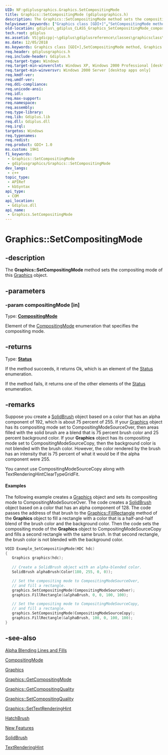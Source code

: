 ```yaml
---
UID: NF:gdiplusgraphics.Graphics.SetCompositingMode
title: Graphics::SetCompositingMode (gdiplusgraphics.h)
description: The Graphics::SetCompositingMode method sets the compositing mode of this Graphics object.
helpviewer_keywords: ["Graphics class [GDI+]","SetCompositingMode method","Graphics.SetCompositingMode","Graphics::SetCompositingMode","SetCompositingMode","SetCompositingMode method [GDI+]","SetCompositingMode method [GDI+]","Graphics class","_gdiplus_CLASS_Graphics_SetCompositingMode_compositingMode_","gdiplus._gdiplus_CLASS_Graphics_SetCompositingMode_compositingMode_"]
old-location: gdiplus\_gdiplus_CLASS_Graphics_SetCompositingMode_compositingMode_.htm
tech.root: gdiplus
ms.assetid: VS|gdicpp|~\gdiplus\gdiplusreference\classes\graphicsclass\graphicsmethods\setcompositingmode.htm
ms.date: 12/05/2018
ms.keywords: Graphics class [GDI+],SetCompositingMode method, Graphics.SetCompositingMode, Graphics::SetCompositingMode, SetCompositingMode, SetCompositingMode method [GDI+], SetCompositingMode method [GDI+],Graphics class, _gdiplus_CLASS_Graphics_SetCompositingMode_compositingMode_, gdiplus._gdiplus_CLASS_Graphics_SetCompositingMode_compositingMode_
req.header: gdiplusgraphics.h
req.include-header: Gdiplus.h
req.target-type: Windows
req.target-min-winverclnt: Windows XP, Windows 2000 Professional [desktop apps only]
req.target-min-winversvr: Windows 2000 Server [desktop apps only]
req.kmdf-ver: 
req.umdf-ver: 
req.ddi-compliance: 
req.unicode-ansi: 
req.idl: 
req.max-support: 
req.namespace: 
req.assembly: 
req.type-library: 
req.lib: Gdiplus.lib
req.dll: Gdiplus.dll
req.irql: 
targetos: Windows
req.typenames: 
req.redist: 
req.product: GDI+ 1.0
ms.custom: 19H1
f1_keywords:
 - Graphics::SetCompositingMode
 - gdiplusgraphics/Graphics::SetCompositingMode
dev_langs:
 - c++
topic_type:
 - APIRef
 - kbSyntax
api_type:
 - COM
api_location:
 - Gdiplus.dll
api_name:
 - Graphics.SetCompositingMode
---
```


# Graphics::SetCompositingMode


## -description

The <b>Graphics::SetCompositingMode</b> method sets the compositing mode of this <a href="https://docs.microsoft.com/windows/desktop/api/gdiplusgraphics/nl-gdiplusgraphics-graphics">Graphics</a> object.

## -parameters

### -param compositingMode [in]

Type: <b><a href="https://docs.microsoft.com/windows/desktop/api/gdiplusenums/ne-gdiplusenums-compositingmode">CompositingMode</a></b>

Element of the <a href="https://docs.microsoft.com/windows/desktop/api/gdiplusenums/ne-gdiplusenums-compositingmode">CompositingMode</a> enumeration that specifies the compositing mode.

## -returns

Type: <b><a href="https://docs.microsoft.com/windows/desktop/api/gdiplustypes/ne-gdiplustypes-status">Status</a></b>

If the method succeeds, it returns Ok, which is an element of the <a href="https://docs.microsoft.com/windows/desktop/api/gdiplustypes/ne-gdiplustypes-status">Status</a> enumeration.

If the method fails, it returns one of the other elements of the <a href="https://docs.microsoft.com/windows/desktop/api/gdiplustypes/ne-gdiplustypes-status">Status</a> enumeration.

## -remarks

Suppose you create a <a href="https://docs.microsoft.com/windows/desktop/api/gdiplusbrush/nl-gdiplusbrush-solidbrush">SolidBrush</a> object based on a color that has an alpha component of 192, which is about 75 percent of 255. If your <a href="https://docs.microsoft.com/windows/desktop/api/gdiplusgraphics/nl-gdiplusgraphics-graphics">Graphics</a> object has its compositing mode set to CompositingModeSourceOver, then areas filled with the solid brush are a blend that is 75 percent brush color and 25 percent background color. If your <b>Graphics</b> object has its compositing mode set to CompositingModeSourceCopy, then the background color is not blended with the brush color. However, the color rendered by the brush has an intensity that is 75 percent of what it would be if the alpha component were 255.

You cannot use CompositingModeSourceCopy along with TextRenderingHintClearTypeGridFit.


#### Examples



The following example creates a <a href="https://docs.microsoft.com/windows/desktop/api/gdiplusgraphics/nl-gdiplusgraphics-graphics">Graphics</a> object and sets its compositing mode to CompositingModeSourceOver. The code creates a <a href="https://docs.microsoft.com/windows/desktop/api/gdiplusbrush/nl-gdiplusbrush-solidbrush">SolidBrush</a> object based on a color that has an alpha component of 128. The code passes the address of that brush to the <a href="https://docs.microsoft.com/previous-versions/ms535954(v=vs.85)">Graphics::FillRectangle</a> method of the <b>Graphics</b> object to fill a rectangle with a color that is a half-and-half blend of the brush color and the background color. Then the code sets the compositing mode of the <b>Graphics</b> object to CompositingModeSourceCopy and fills a second rectangle with the same brush. In that second rectangle, the brush color is not blended with the background color.


```cpp
VOID Example_SetCompositingMode(HDC hdc)
{
   Graphics graphics(hdc);
   
   // Create a SolidBrush object with an alpha-blended color.
   SolidBrush alphaBrush(Color(180, 255, 0, 0));

   // Set the compositing mode to CompositingModeSourceOver,
   // and fill a rectangle.
   graphics.SetCompositingMode(CompositingModeSourceOver);
   graphics.FillRectangle(&alphaBrush, 0, 0, 100, 100);

   // Set the compositing mode to CompositingModeSourceCopy,
   // and fill a rectangle.
   graphics.SetCompositingMode(CompositingModeSourceCopy);
   graphics.FillRectangle(&alphaBrush, 100, 0, 100, 100);
}
```

## -see-also

<a href="https://docs.microsoft.com/windows/desktop/gdiplus/-gdiplus-alpha-blending-lines-and-fills-use">Alpha Blending Lines and Fills</a>



<a href="https://docs.microsoft.com/windows/desktop/api/gdiplusenums/ne-gdiplusenums-compositingmode">CompositingMode</a>



<a href="https://docs.microsoft.com/windows/desktop/api/gdiplusgraphics/nl-gdiplusgraphics-graphics">Graphics</a>



<a href="https://docs.microsoft.com/windows/desktop/api/gdiplusgraphics/nf-gdiplusgraphics-graphics-getcompositingmode">Graphics::GetCompositingMode</a>



<a href="https://docs.microsoft.com/windows/desktop/api/gdiplusgraphics/nf-gdiplusgraphics-graphics-getcompositingquality">Graphics::GetCompositingQuality</a>



<a href="https://docs.microsoft.com/windows/desktop/api/gdiplusgraphics/nf-gdiplusgraphics-graphics-setcompositingquality">Graphics::SetCompositingQuality</a>



<a href="https://docs.microsoft.com/windows/desktop/api/gdiplusgraphics/nf-gdiplusgraphics-graphics-settextrenderinghint">Graphics::SetTextRenderingHint</a>



<a href="https://docs.microsoft.com/windows/desktop/api/gdiplusbrush/nl-gdiplusbrush-hatchbrush">HatchBrush</a>



<a href="https://docs.microsoft.com/windows/desktop/gdiplus/-gdiplus-new-features-about">New Features</a>



<a href="https://docs.microsoft.com/windows/desktop/api/gdiplusbrush/nl-gdiplusbrush-solidbrush">SolidBrush</a>



<a href="https://docs.microsoft.com/windows/desktop/api/gdiplusenums/ne-gdiplusenums-textrenderinghint">TextRenderingHint</a>


